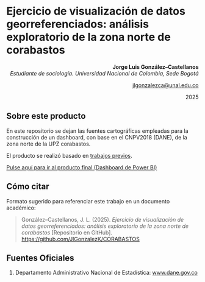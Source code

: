 # Ejercicio de visualización de datos georreferenciados: análisis exploratorio de la zona norte de corabastos

<div align="right">

**Jorge Luis González–Castellanos**  
*Estudiante de sociología. Universidad Nacional de Colombia, Sede Bogotá*  

[jlgonzalezca@unal.edu.co](mailto:jlgonzalezca@unal.edu.co)  

2025  

</div>

## Sobre este producto 

En este repositorio se dejan las fuentes cartográficas empleadas para la construcción de un dashboard, con base en el CNPV2018 (DANE), de la zona norte de la UPZ corabastos. 

El producto se realizó basado en [trabajos previos](https://github.com/JlGonzalezK/DATA_OJD).

[Pulse aquí para ir al producto final (Dashboard de Power BI)](https://app.powerbi.com/view?r=eyJrIjoiMGJlMGFjNDAtYjNlMy00ZDFmLWI4YzMtMDM4ZmExMmQ5MWFlIiwidCI6IjU3N2ZjMWQ4LTA5MjItNDU4ZS04N2JmLWVjNGY0NTVlYjYwMCIsImMiOjR9)

## Cómo citar

Formato sugerido para referenciar este trabajo en un documento académico:

> González–Castellanos, J. L. (2025). *Ejercicio de visualización de datos georreferenciados: análisis exploratorio de la zona norte de corabastos* [Repositorio en GitHub]. https://github.com/JlGonzalezK/CORABASTOS

## Fuentes Oficiales

1. Departamento Administrativo Nacional de Estadística: www.dane.gov.co
